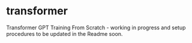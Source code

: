 # transformer
Transformer GPT Training From Scratch - working in progress and setup procedures to be updated in the Readme soon.

